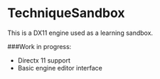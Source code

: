 # TechniqueSandbox
This is a DX11 engine used as a learning sandbox.

###Work in progress:
* Directx 11 support
* Basic engine editor interface
